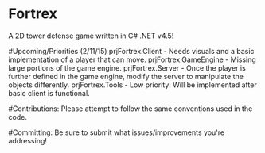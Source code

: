 # Fortrex
A 2D tower defense game written in C# .NET v4.5!

#Upcoming/Priorities (2/11/15)
prjFortrex.Client - Needs visuals and a basic implementation of a player that can move.
prjFortrex.GameEngine - Missing large portions of the game engine.
prjFortrex.Server - Once the player is further defined in the game engine, modify the
                    server to manipulate the objects differently.
prjFortrex.Tools - Low priority: Will be implemented after basic client is functional.

#Contributions:
Please attempt to follow the same conventions used in the code.

#Committing:
Be sure to submit what issues/improvements you're addressing!
